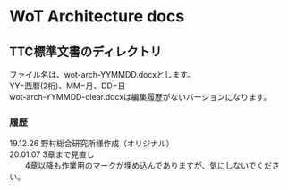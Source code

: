 # WoT Architecture docs
## TTC標準文書のディレクトリ

ファイル名は、wot-arch-YYMMDD.docxとします。<br>
YY=西暦(2桁)、MM=月、DD=日<br>
wot-arch-YYMMDD-clear.docxは編集履歴がないバージョンになります。<br>

### 履歴
19.12.26 野村総合研究所様作成（オリジナル）<br>
20.01.07 3章まで見直し<br>
　　4章以降も作業用のマークが埋め込んでありますが、気にしないでください。<br>
